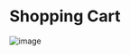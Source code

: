 # Shopping Cart

![image](https://github.com/user-attachments/assets/a7535aae-d614-41a5-95d7-36974d070308)

